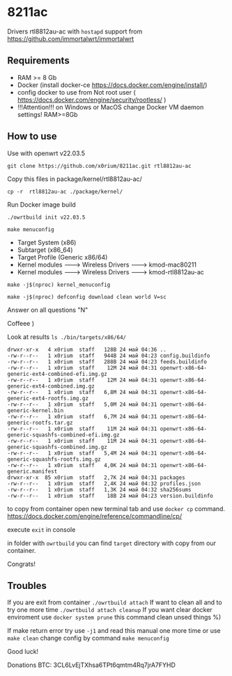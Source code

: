 # 8211ac

Drivers rtl8812au-ac with `hostapd` support from https://github.com/immortalwrt/immortalwrt

## Requirements

- RAM >= 8 Gb
- Docker (install docker-ce https://docs.docker.com/engine/install/)
- config docker to use from Not root user ( https://docs.docker.com/engine/security/rootless/ ) 
- !!!Attention!!! on Windows or MacOS change Docker VM daemon settings! RAM>=8Gb

## How to use

Use with openwrt v22.03.5

`git clone https://github.com/x0rium/8211ac.git rtl8812au-ac`

Copy this files in package/kernel/rtl8812au-ac/

`cp -r  rtl8812au-ac ./package/kernel/`

Run Docker image build 

`./owrtbuild init v22.03.5`

`make menuconfig`

- Target System (x86)
- Subtarget (x86_64)
- Target Profile (Generic x86/64)
- Kernel modules  ---> Wireless Drivers  ---> kmod-mac80211
- Kernel modules  ---> Wireless Drivers  ---> kmod-rtl8812au-ac

`make -j$(nproc) kernel_menuconfig`

`make -j$(nproc) defconfig download clean world V=sc` 

Answer on all questions "N" 

Coffeee ) 

Look at results `ls ./bin/targets/x86/64/`

```
drwxr-xr-x   4 x0rium  staff   128B 24 май 04:36 ..
-rw-r--r--   1 x0rium  staff   944B 24 май 04:23 config.buildinfo
-rw-r--r--   1 x0rium  staff   288B 24 май 04:23 feeds.buildinfo
-rw-r--r--   1 x0rium  staff    12M 24 май 04:31 openwrt-x86-64-generic-ext4-combined-efi.img.gz
-rw-r--r--   1 x0rium  staff    12M 24 май 04:31 openwrt-x86-64-generic-ext4-combined.img.gz
-rw-r--r--   1 x0rium  staff   6,8M 24 май 04:31 openwrt-x86-64-generic-ext4-rootfs.img.gz
-rw-r--r--   1 x0rium  staff   5,0M 24 май 04:31 openwrt-x86-64-generic-kernel.bin
-rw-r--r--   1 x0rium  staff   6,7M 24 май 04:31 openwrt-x86-64-generic-rootfs.tar.gz
-rw-r--r--   1 x0rium  staff    11M 24 май 04:31 openwrt-x86-64-generic-squashfs-combined-efi.img.gz
-rw-r--r--   1 x0rium  staff    11M 24 май 04:31 openwrt-x86-64-generic-squashfs-combined.img.gz
-rw-r--r--   1 x0rium  staff   5,4M 24 май 04:31 openwrt-x86-64-generic-squashfs-rootfs.img.gz
-rw-r--r--   1 x0rium  staff   4,0K 24 май 04:31 openwrt-x86-64-generic.manifest
drwxr-xr-x  85 x0rium  staff   2,7K 24 май 04:31 packages
-rw-r--r--   1 x0rium  staff   2,4K 24 май 04:32 profiles.json
-rw-r--r--   1 x0rium  staff   1,3K 24 май 04:32 sha256sums
-rw-r--r--   1 x0rium  staff    18B 24 май 04:23 version.buildinfo
```

to copy from container open new terminal tab and use `docker cp` command.
https://docs.docker.com/engine/reference/commandline/cp/

execute `exit` in console

in folder with `owrtbuild` you can find `target` directory with copy from our container.

Congrats!

## Troubles

If you are exit from container `./owrtbuild attach`
If want to clean all and to try one more time `./owrtbuild attach cleanup`
If you want clear docker enviroment use `docker system prune` this command clean unsed things %)

If make return error try use `-j1` and read this manual one more time or use `make clean` change config by command `make menuconfig`

Good luck!

Donations BTC:  3CL6LvEjTXhsa6TPt6qmtm4Rq7jrA7FYHD
